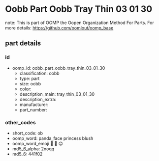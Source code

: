 # Oobb Part Oobb Tray Thin 03 01 30  

note: This is part of OOMP the Oopen Organization Method For Parts. For more details: https://github.com/oomlout/oomp_base

##  part details





### id
* oomp_id: oobb_part_oobb_tray_thin_03_01_30
  * classification: oobb
  * type: part
  * size: oobb
  * color: 
  * description_main: tray_thin_03_01_30
  * description_extra: 
  * manufacturer: 
  * part_number: 

### other_codes
* short_code: ob
* oomp_word: panda_face princess blush
* oomp_word_emoji :panda_face: :princess: :blush:
* md5_6_alpha: 2noqq
* md5_6: 441f02